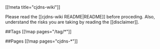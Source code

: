 [[!meta title="cjdns-wiki"]]

Please read the [[cjdns-wiki README|README]] before proceding.  Also, understand the risks you are taking by reading the [[disclaimer]].

##Tags
[[!map pages="/tag/*"]]

##Pages
[[!map pages="cjdns-*"]]
